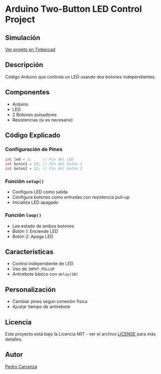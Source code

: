 # Arduino Two-Button LED Control Project

## Simulación
[Ver projeto en Tinkercad](https://www.tinkercad.com/things/0TtUJBx66TO-boton-onoff)

## Descripción
Código Arduino que controla un LED usando dos botones independientes.

## Componentes
- Arduino
- LED
- 2 Botones pulsadores
- Resistencias (si es necesario)

## Código Explicado

### Configuración de Pines
```cpp
int led = 2;     // Pin del LED
int boton1 = 13; // Pin del botón 1
int boton2 = 12; // Pin del botón 2
```

### Función `setup()`
- Configura LED como salida
- Configura botones como entradas con resistencia pull-up
- Inicializa LED apagado

### Función `loop()`
- Lee estado de ambos botones
- Botón 1: Enciende LED
- Botón 2: Apaga LED

## Características
- Control independiente de LED
- Uso de `INPUT_PULLUP`
- Antirebote básico con `delay(20)`

## Personalización
- Cambiar pines según conexión física
- Ajustar tiempo de antirebote

## Licencia
Este proyecto está bajo la Licencia MIT - ver el archivo [LICENSE](LICENSE) para más detalles.

## Autor
[Pedro Carranza](https://github.com/draexx)

